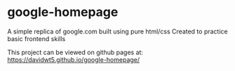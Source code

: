 # google-homepage
A simple replica of google.com built using pure html/css
Created to practice basic frontend skills

This project can be viewed on github pages at:
https://davidwt5.github.io/google-homepage/